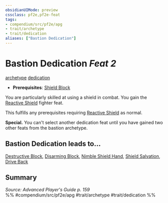 ```yaml
---
obsidianUIMode: preview
cssclass: pf2e,pf2e-feat
tags:
- compendium/src/pf2e/apg
- trait/archetype
- trait/dedication
aliases: ["Bastion Dedication"]
---
```

# Bastion Dedication  *Feat 2*  
[archetype](../../rules/traits/archetype.md)  [dedication](../../rules/traits/dedication.md)  

- **Prerequisites**: [Shield Block](shield-block.md)

You are particularly skilled at using a shield in combat. You gain the [Reactive Shield](reactive-shield.md) fighter feat.

This fulfills any prerequisites requiring [Reactive Shield](reactive-shield.md) as normal.

**Special.** You can't select another dedication feat until you have gained two other feats from the bastion archetype.

## Bastion Dedication leads to...

[Destructive Block](destructive-block-apg.md), [Disarming Block](disarming-block-apg.md), [Nimble Shield Hand](nimble-shield-hand-apg.md), [Shield Salvation](shield-salvation-apg.md), [Drive Back](drive-back-lokl.md)

## Summary

*Source: Advanced Player's Guide p. 159*  
%% #compendium/src/pf2e/apg #trait/archetype #trait/dedication %%